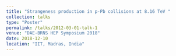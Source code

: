 ```yaml
---
title: "Strangeness production in p-Pb collisions at 8.16 TeV "
collection: talks
type: "Poster"
permalink: /talks/2012-03-01-talk-1
venue: "DAE-BRNS HEP Symposium 2018"
date: 2018-12-10
location: "IIT, Madras, India"
---
```



